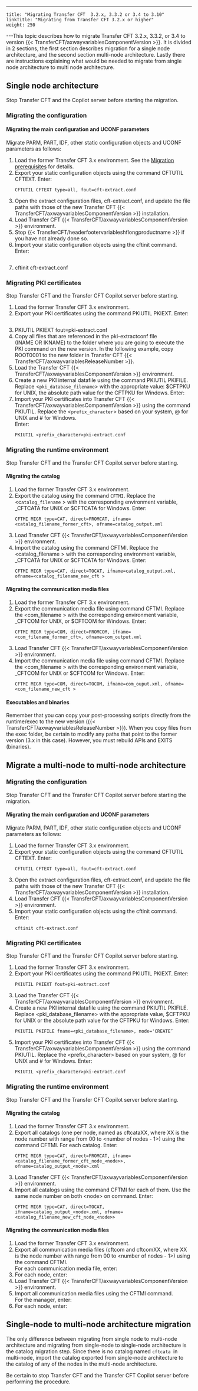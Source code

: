 ---
    title: "Migrating Transfer CFT  3.2.x, 3.3.2 or 3.4 to 3.10"
    linkTitle: "Migrating from Transfer CFT 3.2.x or higher"
    weight: 250
---This topic describes how to migrate Transfer CFT 3.2.x, 3.3.2, or 3.4 to version {{< TransferCFT/axwayvariablesComponentVersion  >}}. It is divided in 2 sections, the first section describes migration for a single node architecture, and the second section multi-node architecture. Lastly there are instructions explaining what would be needed to migrate from single node architecture to multi node architecture.

## Single node architecture

Stop Transfer CFT and the Copilot server before starting the migration.

### Migrating the configuration

#### Migrating the main configuration and UCONF parameters

Migrate PARM, PART, IDF, other static configuration objects and UCONF parameters as follows:

1. Load the former Transfer CFT 3.x environment. See the [Migration prerequisites](../) for details.
1. Export your static configuration objects using the command CFTUTIL CFTEXT. Enter:  
    ```
    CFTUTIL CFTEXT type=all, fout=cft-extract.conf
    ```
1. Open the extract configuration files, cft-extract.conf, and update the file paths with those of the new Transfer CFT {{< TransferCFT/axwayvariablesComponentVersion >}} installation.
1. Load Transfer CFT {{< TransferCFT/axwayvariablesComponentVersion >}} environment.
1. Stop {{< TransferCFT/headerfootervariableshflongproductname >}} if you have not already done so.
1. Import your static configuration objects using the cftinit command. Enter:  
    ```
1. cftinit cft-extract.conf

### Migrating PKI certificates

Stop Transfer CFT and the Transfer CFT Copilot server before starting.

1. Load the former Transfer CFT 3.x environment.
1. Export your PKI certificates using the command PKIUTIL PKIEXT. Enter:  
    ```
1. PKIUTIL PKIEXT fout=pki-extract.conf
1. Copy all files that are referenced in the pki-extractconf file (INAME OR IKNAME) to the folder where you are going to execute the PKI command on the new version. In the following example, copy ROOT0001 to the new folder in Transfer CFT {{< TransferCFT/axwayvariablesReleaseNumber >}}.
1. Load the Transfer CFT {{< TransferCFT/axwayvariablesComponentVersion >}} environment.
1. Create a new PKI internal datafile using the command PKIUTIL PKIFILE. Replace &lt;`pki_database_filename`&gt; with the appropriate value: $CFTPKU for UNIX, the absolute path value for the CFTPKU for Windows. Enter:
1. Import your PKI certificates into Transfer CFT {{< TransferCFT/axwayvariablesComponentVersion >}} using the command PKIUTIL. Replace the &lt;`prefix_character`&gt; based on your system, @ for UNIX and # for Windows.  
    Enter:  
    ```
    PKIUTIL <prefix_character>pki-extract.conf
    ```

### Migrating the runtime environment

Stop Transfer CFT and the Transfer CFT Copilot server before starting.

#### Migrating the catalog

1. Load the former Transfer CFT 3.x environment.
1. Export the catalog using the command `CFTMI`. Replace the &lt;c`atalog_filename` > with the corresponding environment variable, _CFTCATA for UNIX or $CFTCATA for Windows. Enter:  
    ```
    CFTMI MIGR type=CAT, direct=FROMCAT, ifname=<catalog_filename_former_cft>, ofname=catalog_output.xml
    ```
1. Load Transfer CFT {{< TransferCFT/axwayvariablesComponentVersion >}} environment.
1. Import the catalog using the command CFTMI. Replace the &lt;catalog_filename > with the corresponding environment variable, _CFTCATA for UNIX or $CFTCATA for Windows. Enter:  
    ```
    CFTMI MIGR type=CAT, direct=TOCAT, ifname=catalog_output.xml, ofname=<catalog_filename_new_cft >
    ```

#### Migrating the communication media files

1. Load the former Transfer CFT 3.x environment.
1. Export the communication media file using command CFTMI. Replace the &lt;com_filename > with the corresponding environment variable, _CFTCOM for UNIX, or $CFTCOM for Windows. Enter:  
    ```
    CFTMI MIGR type=COM, direct=FROMCOM, ifname=<com_filename_former_cft>, ofname=com_output.xml
    ```
1. Load Transfer CFT {{< TransferCFT/axwayvariablesComponentVersion >}} environment.
1. Import the communication media file using command CFTMI. Replace the &lt;com_filename > with the corresponding environment variable, _CFTCOM for UNIX or $CFTCOM for Windows. Enter:  
    ```
    CFTMI MIGR type=COM, direct=TOCOM, ifname=com_ouput.xml, ofname=<com_filename_new_cft >
    ```

#### Executables and binaries

Remember that you can copy your post-processing scripts directly from the runtime/exec to the new version ({{< TransferCFT/axwayvariablesReleaseNumber  >}}). When you copy files from the exec folder, be certain to modify any paths that point to the former version (3.x in this case). However, you must rebuild APIs and EXITS (binaries).

## Migrate a multi-node to multi-node architecture

### Migrating the configuration

Stop Transfer CFT and the Transfer CFT Copilot server before starting the migration.

#### Migrating the main configuration and UCONF parameters

Migrate PARM, PART, IDF, other static configuration objects and UCONF parameters as follows:

1. Load the former Transfer CFT 3.x environment.
1. Export your static configuration objects using the command CFTUTIL CFTEXT. Enter:  
    ```
    CFTUTIL CFTEXT type=all, fout=cft-extract.conf
    ```
1. Open the extract configuration files, cft-extract.conf, and update the file paths with those of the new Transfer CFT {{< TransferCFT/axwayvariablesComponentVersion >}} installation.
1. Load Transfer CFT {{< TransferCFT/axwayvariablesComponentVersion >}} environment.
1. Import your static configuration objects using the cftinit command. Enter:  
    ```
    cftinit cft-extract.conf
    ```

### Migrating PKI certificates

Stop Transfer CFT and the Transfer CFT Copilot server before starting.

1. Load the former Transfer CFT 3.x environment.
1. Export your PKI certificates using the command PKIUTIL PKIEXT. Enter:  
    ```
    PKIUTIL PKIEXT fout=pki-extract.conf
    ```
1. Load the Transfer CFT {{< TransferCFT/axwayvariablesComponentVersion >}} environment.
1. Create a new PKI internal datafile using the command PKIUTIL PKIFILE. Replace &lt;pki_database_filename> with the appropriate value, $CFTPKU for UNIX or the absolute path value for the CFTPKU for Windows. Enter:  
    ```
    PKIUTIL PKIFILE fname=<pki_database_filename>, mode='CREATE’
    ```
1. Import your PKI certificates into Transfer CFT {{< TransferCFT/axwayvariablesComponentVersion >}} using the command PKIUTIL. Replace the &lt;prefix_character> based on your system, @ for UNIX and # for Windows. Enter:  
    ```
    PKIUTIL <prefix_character>pki-extract.conf
    ```

### Migrating the runtime environment

Stop Transfer CFT and the Transfer CFT Copilot server before starting.

#### Migrating the catalog

1. Load the former Transfer CFT 3.x environment.
1. Export all catalogs (one per node, named as cftcataXX, where XX is the node number with range from 00 to &lt;number of nodes - 1>) using the command CFTMI. For each catalog. Enter:  
    ```
    CFTMI MIGR type=CAT, direct=FROMCAT, ifname=<catalog_filename_former_cft_node_<node>>, ofname=catalog_output_<node>.xml
    ```
1. Load Transfer CFT {{< TransferCFT/axwayvariablesComponentVersion >}} environment.
1. Import all catalogs using the command CFTMI for each of them. Use the same node number on both &lt;node> on command. Enter:  
    ```
    CFTMI MIGR type=CAT, direct=TOCAT, ifname=catalog_output_<node>.xml, ofname=<catalog_filename_new_cft_node_<node>>
    ```

#### Migrating the communication media files

1. Load the former Transfer CFT 3.x environment.
1. Export all communication media files (cftcom and cftcomXX, where XX is the node number with range from 00 to &lt;number of nodes - 1>) using the command CFTMI.  
    For each communication media file, enter:
1. For each node, enter:
1. Load Transfer CFT {{< TransferCFT/axwayvariablesComponentVersion >}} environment.
1. Import all communication media files using the CFTMI command.  
    For the manager, enter:
1. For each node, enter:` `

## Single-node to multi-node architecture migration

The only difference between migrating from single node to multi-node architecture and migrating from single-node to single-node architecture is the catalog migration step. Since there is no catalog named `cftcata `in multi-node, import the catalog exported from single-node architecture to the catalog of any of the nodes in the multi-node architecture.

Be certain to stop Transfer CFT and the Transfer CFT Copilot server before performing the procedure.
